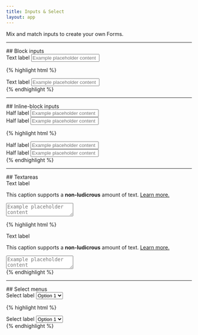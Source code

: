 ```yaml
---
title: Inputs & Select
layout: app
---
```


<p class="t-4">Mix and match inputs to create your own Forms.</p>

<hr />
## Block inputs

<div class="Form__group">
	<label for="input1" class="Form__label">Text label</label>
	<input id="input1" type="text" class="Input" placeholder="Example placeholder content">
</div>

{% highlight html %}
<div class="Form__group">
	<label for="input1" class="Form__label">Text label</label>
	<input id="input1" type="text" class="Input" placeholder="Example placeholder content">
</div>
{% endhighlight %}

<hr />
## Inline-block inputs

<div class="Form__inline">
	<div class="Form__inline-grid">
		<div class="Form__inline-row">
			<div class="Form__group">
				<label for="input2" class="Form__label">Half label</label>
				<input id="input2" type="text" class="Input" placeholder="Example placeholder content">
			</div>
			<div class="Form__group">
				<label for="input3" class="Form__label">Half label</label>
				<input id="input3" type="text" class="Input" placeholder="Example placeholder content">
			</div>
		</div>
	</div>
</div>

{% highlight html %}
<div class="Form__inline">
	<div class="Form__inline-grid">
		<div class="Form__inline-row">
			<div class="Form__group">
				<label for="input2" class="Form__label">Half label</label>
				<input id="input2" type="text" class="Input" placeholder="Example placeholder content">
			</div>
			<div class="Form__group">
				<label for="input3" class="Form__label">Half label</label>
				<input id="input3" type="text" class="Input" placeholder="Example placeholder content">
			</div>
		</div>
	</div>
</div>
{% endhighlight %}

<hr />
## Textareas

<div class="Form__group">
	<label for="textarea1" class="Form__label">Text label</label>
	<p class="Form__description">This caption supports a <strong>non-ludicrous</strong> amount of text. <a href="#">Learn more.</a></p>
	<textarea id="textarea1" class="Input" placeholder="Example placeholder content"></textarea>
</div>

{% highlight html %}
<div class="Form__group">
	<label for="textarea1" class="Form__label">Text label</label>
	<p class="Form__description">This caption supports a <strong>non-ludicrous</strong> amount of text. <a href="#">Learn more.</a></p>
	<textarea id="textarea1" class="Input" placeholder="Example placeholder content"></textarea>
</div>
{% endhighlight %}

<hr />
## Select menus

<div class="Form__group Form__group--select">
	<label for="select1" class="Form__label">Select label</label>
	<select id="select1" class="Select">
		<option>Option 1</option>
		<option>Option 2</option>
		<option>Option 3</option>
		<option>Option 4</option>
		<option>Option 5</option>
	</select>
</div>

{% highlight html %}
<div class="Form__group Form__group--select">
	<label for="select1" class="Form__label">Select label</label>
	<select id="select1" class="Select">
		<option>Option 1</option>
		<option>Option 2</option>
		<option>Option 3</option>
		<option>Option 4</option>
		<option>Option 5</option>
	</select>
</div>
{% endhighlight %}
